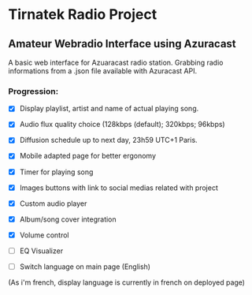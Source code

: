 # Tirnatek Radio Project
## Amateur Webradio Interface using Azuracast
A basic web interface for Azuaracast radio station. Grabbing radio informations from a .json file available with Azuracast API. 
### Progression:
 * [x] Display playlist, artist and name of actual playing song.
 * [x] Audio flux quality choice (128kbps (default); 320kbps; 96kbps)
 * [x] Diffusion schedule up to next day, 23h59 UTC+1 Paris.
 * [x] Mobile adapted page for better ergonomy
 * [x] Timer for playing song
 * [x] Images buttons with link to social medias related with project
 * [x] Custom audio player 
 * [x] Album/song cover integration
 * [x] Volume control
 * [ ] EQ Visualizer
 * [ ] Switch language on main page (English)


(As i'm french, display language is currently in french on deployed page)
